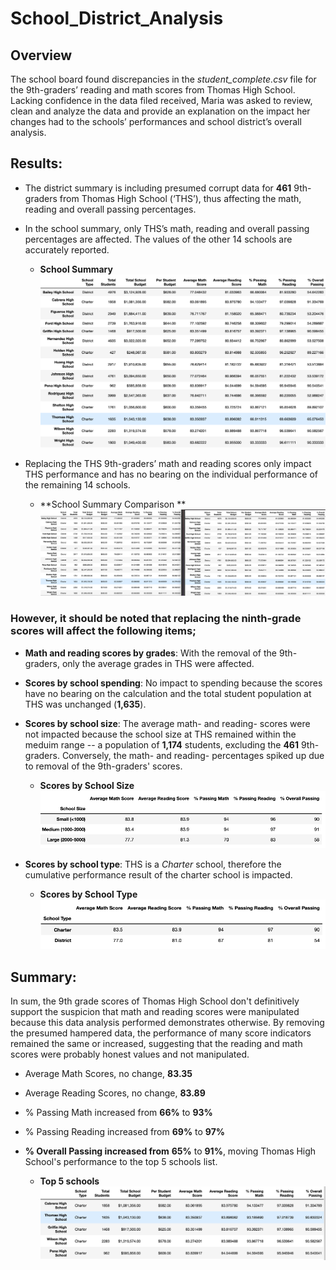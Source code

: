 # School_District_Analysis

## Overview
The school board found discrepancies in the *student_complete.csv* file for the 9th-graders’ reading and math scores from Thomas High School. Lacking confidence in the data filed received, Maria was asked to review, clean and analyze the data and provide an explanation on the impact her changes had to the schools’ performances and school district’s overall analysis.


## Results:

- The district summary is including presumed corrupt data for **461** 9th-graders from Thomas High School (‘THS’), thus affecting the math, reading and overall passing percentages. 

- In the school summary, only THS’s math, reading and overall passing percentages are affected. The values of the other 14 schools are accurately reported.

    -    **School Summary** ![School Summary]( https://github.com/AQUINT01/School_District_Analysis/blob/main/images/per_school_summary_original.png)


 - Replacing the THS 9th-graders’ math and reading scores only impact THS performance and has no bearing on the individual performance of the remaining 14 schools.

    -    **School Summary Comparison ** ![School Summary Comparison]( https://github.com/AQUINT01/School_District_Analysis/blob/main/images/per_school_summary_comparison.png)



### However, it should be noted that replacing the ninth-grade scores will affect the following items;

- **Math and reading scores by grades**: With the removal of the 9th-graders, only the average grades in THS were affected.

- **Scores by school spending**: No impact to spending because the scores have no bearing on the calculation and the total student population at THS was unchanged (**1,635**).  

- **Scores by school size**: The average math- and reading- scores were not impacted because the school size at THS remained within the meduim range -- a population of **1,174** students, excluding the **461** 9th-graders. Conversely, the math- and reading- percentages spiked up due to removal of the 9th-graders' scores.

    -    **Scores by School Size** ![Scores by school size]( https://github.com/AQUINT01/School_District_Analysis/blob/main/images/scores_by_school_size.png)


- **Scores by school type**: THS is a *Charter* school, therefore the cumulative performance result of the charter school is impacted. 

    -    **Scores by School Type** ![Scores by school type]( https://github.com/AQUINT01/School_District_Analysis/blob/main/images/scores_by_school_type.png)


## Summary:

In sum, the 9th grade scores of Thomas High School don't definitively support the suspicion that math and reading scores were manipulated because this data analysis performed demonstrates otherwise.  By removing the presumed hampered data, the performance of many score indicators remained the same or increased, suggesting that the reading and math scores were probably honest values and not manipulated.

-    Average Math Scores, no change, **83.35** 
-    Average Reading Scores,  no change, **83.89**
-    % Passing Math increased from **66%** to **93%** 
-    % Passing Reading increased from **69%** to **97%** 
-    **% Overall Passing increased from** **65%** to **91%**, moving Thomas High School's performance to the top 5 schools list.

     -    **Top 5 schools** ![Top 5 schools]( https://github.com/AQUINT01/School_District_Analysis/blob/main/images/top_schools.png)



